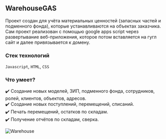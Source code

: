 ## WarehouseGAS 

Проект создан для учёта материальных ценностей (запасных частей и подменного фонда), которые устанавливаются на объектах заказчика.    
Сам проект реализован с помощью google apps script через развертывание веб-приложения, которое потом вставляется на гугл сайт и далее привязывается к домену.     

### Стек технологий
`Javascript`, `HTML`, `CSS`

### Что умеет?
  :heavy_check_mark: Создание новых моделей, ЗИП, подменного фонда, сотрудников, ролей, клиентов, объектов, адресов.    
  :heavy_check_mark: Создание новых поступлений, перемещений, списаний.    
  :heavy_check_mark: Печать перемещений, остатков по складам.    
  :heavy_check_mark: Получение отчётов по складам, сверка.   

![Warehouse](https://github.com/LapEv/WarehouseGAS/blob/main/img/clients.png)
